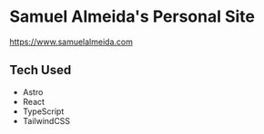 # Samuel Almeida's Personal Site

https://www.samuelalmeida.com

## Tech Used

- Astro
- React
- TypeScript
- TailwindCSS
